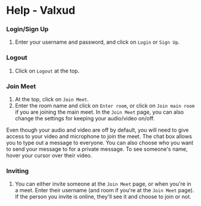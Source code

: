 Help - Valxud
======

### Login/Sign Up
1. Enter your username and password, and click on `Login` or `Sign Up`.

### Logout
1. Click on `Logout` at the top.

### Join Meet
1. At the top, click on `Join Meet`.
2. Enter the room name and click on `Enter room`, or click on `Join main room` if you are joining the main meet.
In the `Join Meet` page, you can also change the settings for keeping your audio/video on/off.

Even though your audio and video are off by default, you will need to give access to your video and microphone to join the meet. The chat box allows you to type out a message to everyone. You can also choose who you want to send your message to for a private message. To see someone's name, hover your cursor over their video.

### Inviting
1. You can either invite someone at the `Join Meet` page, or when you're in a meet. Enter their username (and room if you're at the `Join Meet` page). If the person you invite is online, they'll see it and choose to join or not.
